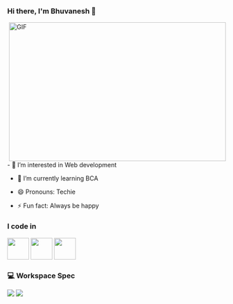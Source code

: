 ### Hi there, I'm Bhuvanesh 👋
<img align="right" alt="GIF" src="https://i.pinimg.com/originals/47/f0/34/47f0342cec72b800463bf003eac1257e.gif" width="500" height="320" />
 - 👀 I’m interested in Web development 
 
 - 🌱 I’m currently learning BCA
 
- 😄 Pronouns: Techie

- ⚡ Fun fact: Always be happy

### I code in

<img height="50" width="50" src="https://cdn-icons-png.flaticon.com/512/732/732212.png" /> <img height="50" width="50" src="https://cdn.icon-icons.com/icons2/2107/PNG/512/file_type_css_icon_130661.png" /> <img height="50" width="50" src="https://img.icons8.com/color/48/000000/javascript.png"/>

### 💻 Workspace Spec
<img src="https://img.shields.io/badge/NVIDIA-GTX1650-76B900?style=for-the-badge&logo=nvidia&logoColor=white"/> <img src="https://img.shields.io/badge/hp-laptop-0096D6?style=for-the-badge&logo=hp&logoColor=white"/>
